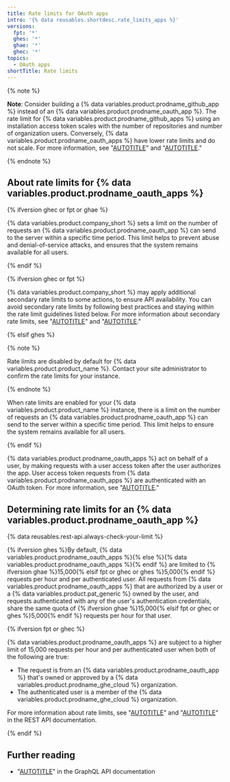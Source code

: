 ```yaml
---
title: Rate limits for OAuth apps
intro: '{% data reusables.shortdesc.rate_limits_apps %}'
versions:
  fpt: '*'
  ghes: '*'
  ghae: '*'
  ghec: '*'
topics:
  - OAuth apps
shortTitle: Rate limits
---
```


{% note %}

**Note**: Consider building a {% data variables.product.prodname_github_app %} instead of an {% data variables.product.prodname_oauth_app %}. The rate limit for {% data variables.product.prodname_github_apps %} using an installation access token scales with the number of repositories and number of organization users. Conversely, {% data variables.product.prodname_oauth_apps %} have lower rate limits and do not scale. For more information, see "[AUTOTITLE](/apps/oauth-apps/building-oauth-apps/differences-between-github-apps-and-oauth-apps)" and "[AUTOTITLE](/apps/creating-github-apps/setting-up-a-github-app/about-creating-github-apps)."

{% endnote %}

## About rate limits for {% data variables.product.prodname_oauth_apps %}

{% ifversion ghec or fpt or ghae %}

{% data variables.product.company_short %} sets a limit on the number of requests an {% data variables.product.prodname_oauth_app %} can send to the server within a specific time period. This limit helps to prevent abuse and denial-of-service attacks, and ensures that the system remains available for all users.

{% endif %}

{% ifversion ghec or fpt %}

{% data variables.product.company_short %} may apply additional secondary rate limits to some actions, to ensure API availability. You can avoid secondary rate limits by following best practices and staying within the rate limit guidelines listed below. For more information about secondary rate limits, see "[AUTOTITLE](/rest/guides/best-practices-for-integrators#dealing-with-secondary-rate-limits)" and "[AUTOTITLE](/rest/overview/resources-in-the-rest-api#secondary-rate-limits)."

{% elsif ghes %}

{% note %}

Rate limits are disabled by default for {% data variables.product.product_name %}. Contact your site administrator to confirm the rate limits for your instance.

{% endnote %}

When rate limits are enabled for your {% data variables.product.product_name %} instance, there is a limit on the number of requests an {% data variables.product.prodname_oauth_app %} can send to the server within a specific time period. This limit helps to ensure the system remains available for all users.

{% endif %}

{% data variables.product.prodname_oauth_apps %} act on behalf of a user, by making requests with a user access token after the user authorizes the app. User access token requests from {% data variables.product.prodname_oauth_apps %} are authenticated with an OAuth token. For more information, see "[AUTOTITLE](/apps/oauth-apps/building-oauth-apps/authorizing-oauth-apps)."

## Determining rate limits for an {% data variables.product.prodname_oauth_app %}

{% data reusables.rest-api.always-check-your-limit %}

{% ifversion ghes %}By default, {% data variables.product.prodname_oauth_apps %}{% else %}{% data variables.product.prodname_oauth_apps %}{% endif %} are limited to {% ifversion ghae %}15,000{% elsif fpt or ghec or ghes %}5,000{% endif %} requests per hour and per authenticated user. All requests from {% data variables.product.prodname_oauth_apps %} that are authorized by a user or a {% data variables.product.pat_generic %} owned by the user, and requests authenticated with any of the user's authentication credentials, share the same quota of {% ifversion ghae %}15,000{% elsif fpt or ghec or ghes %}5,000{% endif %} requests per hour for that user.

{% ifversion fpt or ghec %}

{% data variables.product.prodname_oauth_apps %} are subject to a higher limit of 15,000 requests per hour and per authenticated user when both of the following are true:

- The request is from an {% data variables.product.prodname_oauth_app %} that's owned or approved by a {% data variables.product.prodname_ghe_cloud %} organization.
- The authenticated user is a member of the {% data variables.product.prodname_ghe_cloud %} organization.

For more information about rate limits, see "[AUTOTITLE](/rest/overview/resources-in-the-rest-api#rate-limiting)" and "[AUTOTITLE](/rest/rate-limit#understanding-your-rate-limit-status)" in the REST API documentation.

{% endif %}

## Further reading

- "[AUTOTITLE](/graphql/overview/resource-limitations)" in the GraphQL API documentation
